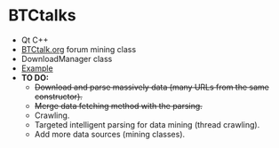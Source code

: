 BTCtalks
========
* Qt C++
* [BTCtalk.org](http://bitcointalk.org) forum mining class
* DownloadManager class
* [Example](https://github.com/niemal/btctalks/blob/master/main.cpp)
* __TO DO:__
    - ~~Download and parse massively data (many URLs from the same constructor).~~
    - ~~Merge data fetching method with the parsing.~~
    - Crawling.
    - Targeted intelligent parsing for data mining (thread crawling).
    - Add more data sources (mining classes).
